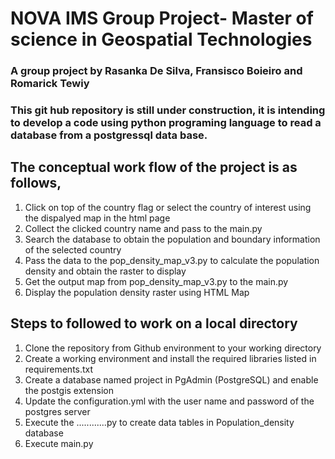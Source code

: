 # NOVA IMS Group Project- Master of science in Geospatial Technologies
### A group project by Rasanka De Silva, Fransisco Boieiro and Romarick Tewiy

### This git hub repository is still under construction, it is intending to develop a code using python programing language to read a database from a postgressql data base.

## The conceptual work flow of the project is as follows,

1. Click on top of the country flag or select the country of interest using the dispalyed map in the html page
2. Collect the clicked country name and pass to the main.py
3. Search the database to obtain the population and boundary information of the selected country
4. Pass the data to the pop_density_map_v3.py to calculate the population density and obtain the raster to display
5. Get the output map from  pop_density_map_v3.py to the main.py
6. Display the population density raster using HTML Map

## Steps to followed to work on a local directory

1. Clone the repository from Github environment to your working directory
2. Create a working environment and install the required libraries listed in requirements.txt
3. Create a database named project in PgAdmin (PostgreSQL) and enable the postgis extension
4. Update the configuration.yml with the user name and password of the postgres server
5. Execute the ............py to create data tables in Population_density database
6. Execute main.py
